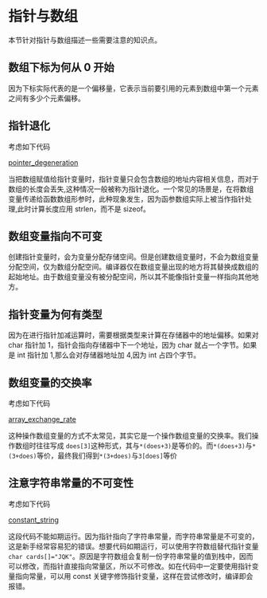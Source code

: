# 指针与数组

本节针对指针与数组描述一些需要注意的知识点。

## 数组下标为何从 0 开始

因为下标实际代表的是一个偏移量，它表示当前要引用的元素到数组中第一个元素之间有多少个元素偏移。

## 指针退化

考虑如下代码

[pointer_degeneration](../src/basic/pointer_degeneration.c ':include')

当把数组赋值给指针变量时，指针变量只会包含数组的地址内容相关信息，而对于数组的长度会丢失,这种情况一般被称为指针退化。一个常见的场景是，在将数组变量传递给函数数组形参时，此种现象发生，因为函参数组实际上被当作指针处理,此时计算长度应用 strlen，而不是 sizeof。

## 数组变量指向不可变

创建指针变量时，会为变量分配存储空间。但是创建数组变量时，不会为数组变量分配空间，仅为数组分配空间。编译器仅在数组变量出现的地方将其替换成数组的起始地址。由于数组变量没有被分配空间，所以其不能像指针变量一样指向其他地方。

## 指针变量为何有类型

因为在进行指针加减运算时，需要根据类型来计算在存储器中的地址偏移。如果对 char 指针加 1，指针会指向存储器中下一个地址，因为 char 就占一个字节。如果是 int 指针加 1,那么会对存储器地址加 4,因为 int 占四个字节。

## 数组变量的交换率

考虑如下代码

[array_exchange_rate](../src/basic/array_exchange_rate.c ':include')

这种操作数组变量的方式不太常见，其实它是一个操作数组变量的交换率。我们操作数组时往往写成 `does[3]`这种形式，其与`*(does+3)`是等价的。而`*(does+3)`与`*(3+does)`等价，最终我们得到`*(3+does)`与`3[does]`等价

## 注意字符串常量的不可变性

考虑如下代码

[constant_string](../src/basic/constant_string.c ':include')

这段代码不能如期运行。因为指针指向了字符串常量，而字符串常量是不可变的，这是新手经常容易犯的错误。想要代码如期运行，可以使用字符数组替代指针变量`char cards[]="JQK"`。原因是字符数组会复制一份字符串常量的值到栈中，因而可以修改，而指针直接指向常量区，所以不可修改。如在代码中一定要使用指针变量指向常量，可以用 const 关键字修饰指针变量，这样在尝试修改时，编译即会报错。
